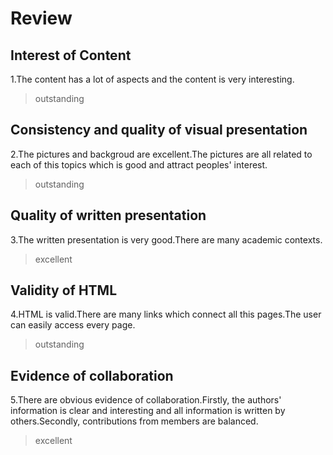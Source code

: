 # Review

## Interest of Content
1.The content has a lot of aspects and the content is very interesting. 
>outstanding

## Consistency and quality of visual presentation
2.The pictures and backgroud are excellent.The pictures are all related to each of this topics which is good and attract peoples' interest. 
>outstanding


## Quality of written presentation
3.The written presentation is very good.There are many academic contexts. 
>excellent

## Validity of HTML
4.HTML is valid.There are many links which connect all this pages.The user can easily access every page. 
>outstanding

## Evidence of collaboration
5.There are obvious evidence of collaboration.Firstly, the authors' information is clear and interesting and all information is written by others.Secondly, contributions from members are balanced. 
>excellent

